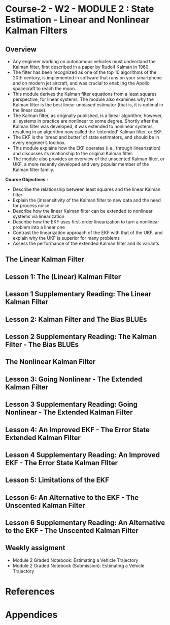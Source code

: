 # Course-2 - W2 - MODULE 2 : State Estimation - Linear and Nonlinear Kalman Filters

## Overview 
- Any engineer working on autonomous vehicles must understand the Kalman filter, first described in a paper by Rudolf Kalman in 1960. 
- The filter has been recognized as one of the top 10 algorithms of the 20th century, is implemented in software that runs on your smartphone and on modern jet aircraft, and was crucial to enabling the Apollo spacecraft to reach the moon. 
- This module derives the Kalman filter equations from a least squares perspective, for linear systems. The module also examines why the Kalman filter is the best linear unbiased estimator (that is, it is optimal in the linear case). 
- The Kalman filter, as originally published, is a linear algorithm; however, all systems in practice are nonlinear to some degree. Shortly after the Kalman filter was developed, it was extended to nonlinear systems, resulting in an algorithm now called the ‘extended’ Kalman filter, or EKF. 
- The EKF is the ‘bread and butter’ of state estimators, and should be in every engineer’s toolbox. 
- This module explains how the EKF operates (i.e., through linearization) and discusses its relationship to the original Kalman filter. 
- The module also provides an overview of the unscented Kalman filter, or UKF, a more recently developed and very popular member of the Kalman filter family.


**Course Objectives :**
- Describe the relationship between least squares and the linear Kalman filter
- Explain the (in)sensitivity of the Kalman filter to new data and the need for process noise
- Describe how the linear Kalman filter can be extended to nonlinear systems via linearization
- Describe how the EKF uses first-order linearization to turn a nonlinear problem into a linear one
- Contrast the linearization approach of the EKF with that of the UKF, and explain why the UKF is superior for many problems
- Assess the performance of the extended Kalman filter and its variants



## The Linear Kalman Filter

## Lesson 1: The (Linear) Kalman Filter
## Lesson 1 Supplementary Reading: The Linear Kalman Filter

## Lesson 2: Kalman Filter and The Bias BLUEs
## Lesson 2 Supplementary Reading: The Kalman Filter - The Bias BLUEs

## The Nonlinear Kalman Filter
## Lesson 3: Going Nonlinear - The Extended Kalman Filter
## Lesson 3 Supplementary Reading: Going Nonlinear - The Extended Kalman Filter

## Lesson 4: An Improved EKF - The Error State Extended Kalman Filter
## Lesson 4 Supplementary Reading: An Improved EKF - The Error State Kalman FIlter

## Lesson 5: Limitations of the EKF 

## Lesson 6: An Alternative to the EKF - The Unscented Kalman Filter
## Lesson 6 Supplementary Reading: An Alternative to the EKF - The Unscented Kalman Filter

## Weekly assigment

- Module 2 Graded Notebook: Estimating a Vehicle Trajectory
- Module 2 Graded Notebook (Submission): Estimating a Vehicle Trajectory


# References

# Appendices
